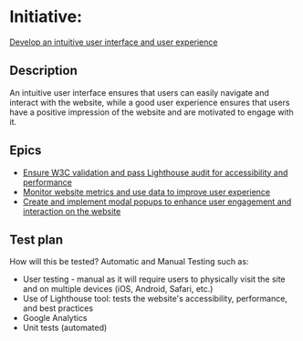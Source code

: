 # Initiative: 
[Develop an intuitive user interface and user experience](https://github.com/amm33/mywebclass-agile-docs/blob/5206bb90d591ccad4944f7af136f8c47f499d0c1/documentation/templates/theme/initiatives/initiativetemp1.md)

## Description
An intuitive user interface ensures that users can easily navigate and interact with the website, while a good user experience ensures that users have a positive impression of the website and are motivated to engage with it.
## Epics
* [Ensure W3C validation and pass Lighthouse audit for accessibility and performance](../../templates/theme/initiatives/epics/epic2.md)
* [Monitor website metrics and use data to improve user experience](../../templates/theme/initiatives/epics/epic3.md)
* [Create and implement modal popups to enhance user engagement and interaction on the website](../../templates/theme/initiatives/epics/epic4.md)

## Test plan
How will this be tested? Automatic and Manual Testing such as: 
* User testing - manual as it will require users to physically visit the site and on multiple devices (iOS, Android, Safari, etc.)
* Use of Lighthouse tool: tests the website's accessibility, performance, and best practices
* Google Analytics
* Unit tests (automated)
